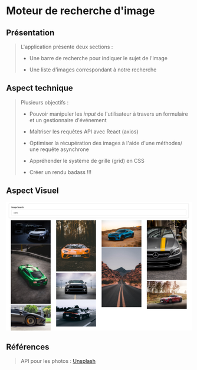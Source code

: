 # Moteur de recherche d'image

## Présentation
>L'application présente deux sections :
>* Une barre de recherche pour indiquer le sujet de l'image
>
>* Une liste d'images correspondant à notre recherche

## Aspect technique

> Plusieurs objectifs :
>* Pouvoir manipuler les *input* de l'utilisateur à travers un formulaire et un gestionnaire d'événement
>
>* Maîtriser les requêtes API avec React (axios)
>
>* Optimiser la récupération des images à l'aide d'une méthodes/ une requête asynchrone
>
>* Appréhender le système de grille (grid) en CSS
>
>* Créer un rendu badass !!!

## Aspect Visuel

![cars](/docs/cars.png)

## Références
> API pour les photos : [Unsplash](https://unsplash.com/documentation#search-photos)
 